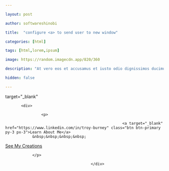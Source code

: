 ```yaml
---

layout: post

author: softwareshinobi

title:  "configure <a> to send user to new window"

categories: [html]

tags: [html,lorem,ipsum]

image: https://random.imagecdn.app/820/360

description: "At vero eos et accusamus et iusto odio dignissimos ducimus qui blanditiis praesentium voluptatum deleniti."

hidden: false

---
```

target="_blank" 


           <div>
				
					<p>
					
														<a target="_blank" href="https://www.linkedin.com/in/troy-burney" class="btn btn-primary py-3 px-3">Learn About Me</a>
				&nbsp;&nbsp;&nbsp;&nbsp;
<a target="_blank" href="https://github.com/software-shinobi" class="btn btn-primary py-3 px-3">See My Creations</a>
							
							
				</p>
							
							              </div>
